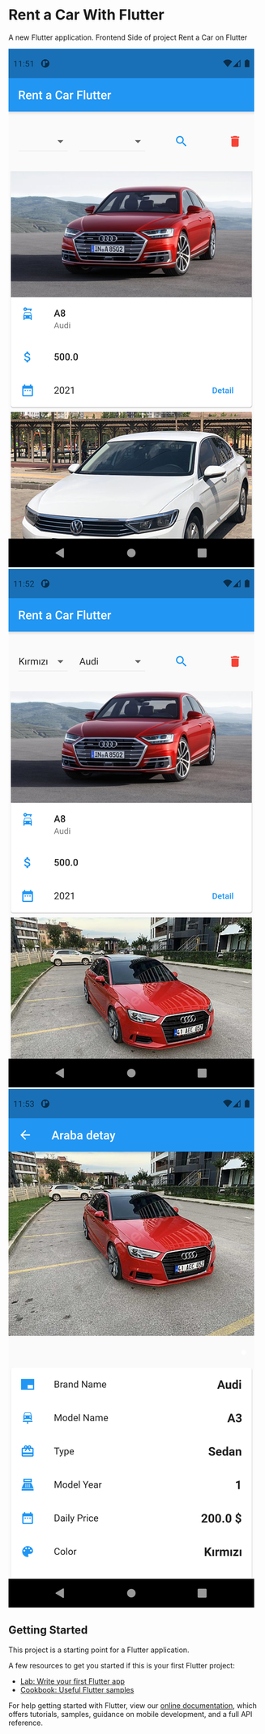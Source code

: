 # Rent a Car With Flutter

A new Flutter application.
    Frontend Side of project Rent a Car on Flutter


![image1](https://github.com/FatihBaycu/RentACarWithFlutter/blob/main/scrennshots/s1.png)
![image2](https://github.com/FatihBaycu/RentACarWithFlutter/blob/main/scrennshots/s2.png)
![image3](https://github.com/FatihBaycu/RentACarWithFlutter/blob/main/scrennshots/s3.png)


## Getting Started

This project is a starting point for a Flutter application.

A few resources to get you started if this is your first Flutter project:

- [Lab: Write your first Flutter app](https://flutter.dev/docs/get-started/codelab)
- [Cookbook: Useful Flutter samples](https://flutter.dev/docs/cookbook)

For help getting started with Flutter, view our
[online documentation](https://flutter.dev/docs), which offers tutorials,
samples, guidance on mobile development, and a full API reference.
